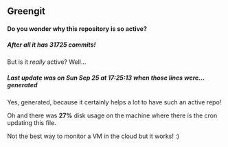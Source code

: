 ## Greengit

#### Do you wonder why this repository is so active?

##### After all it has 31725 commits!

But is it *really* active? Well...

##### Last update was on Sun Sep 25 at 17:25:13 when those lines were... generated

Yes, generated, because it certainly helps a lot to have such an active repo!

Oh and there was **27%** disk usage on the machine
where there is the cron updating this file.

Not the best way to monitor a VM in the cloud but it works! :)
